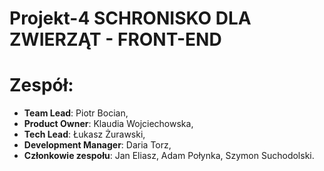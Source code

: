 # Projekt-4 SCHRONISKO DLA ZWIERZĄT - FRONT-END

# Zespół:
* __Team Lead__: Piotr Bocian,
* __Product Owner__: Klaudia Wojciechowska,
* __Tech Lead__: Łukasz Żurawski,
* __Development Manager__: Daria Torz,
* __Członkowie zespołu__: Jan Eliasz, Adam Połynka, Szymon Suchodolski.